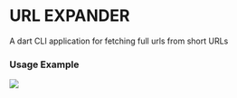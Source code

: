 # URL EXPANDER

A dart CLI application for fetching full urls from short URLs

### Usage Example

![](http://g.recordit.co/NMdlwifceQ.gif)